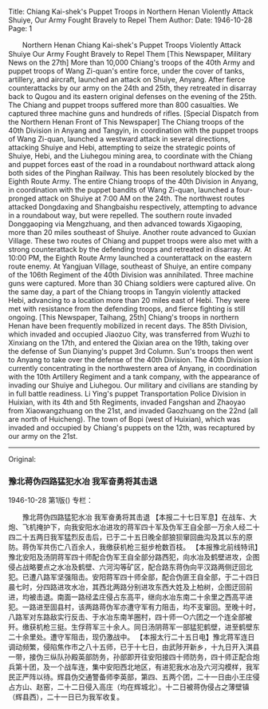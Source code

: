 Title: Chiang Kai-shek's Puppet Troops in Northern Henan Violently Attack Shuiye, Our Army Fought Bravely to Repel Them
Author:
Date: 1946-10-28
Page: 1

　　Northern Henan Chiang Kai-shek's Puppet Troops Violently Attack Shuiye
    Our Army Fought Bravely to Repel Them
    [This Newspaper, Military News on the 27th] More than 10,000 Chiang's troops of the 40th Army and puppet troops of Wang Zi-quan's entire force, under the cover of tanks, artillery, and aircraft, launched an attack on Shuiye, Anyang. After fierce counterattacks by our army on the 24th and 25th, they retreated in disarray back to Qugou and its eastern original defenses on the evening of the 25th. The Chiang and puppet troops suffered more than 800 casualties. We captured three machine guns and hundreds of rifles.
    [Special Dispatch from the Northern Henan Front of This Newspaper] The Chiang troops of the 40th Division in Anyang and Tangyin, in coordination with the puppet troops of Wang Zi-quan, launched a westward attack in several directions, attacking Shuiye and Hebi, attempting to seize the strategic points of Shuiye, Hebi, and the Liuhegou mining area, to coordinate with the Chiang and puppet forces east of the road in a roundabout northward attack along both sides of the Pinghan Railway. This has been resolutely blocked by the Eighth Route Army. The entire Chiang troops of the 40th Division in Anyang, in coordination with the puppet bandits of Wang Zi-quan, launched a four-pronged attack on Shuiye at 7:00 AM on the 24th. The northwest routes attacked Dongdaxing and Shangbaishu respectively, attempting to advance in a roundabout way, but were repelled. The southern route invaded Donggaoping via Mengzhuang, and then advanced towards Xigaoping, more than 20 miles southeast of Shuiye. Another route advanced to Guxian Village. These two routes of Chiang and puppet troops were also met with a strong counterattack by the defending troops and retreated in disarray. At 10:00 PM, the Eighth Route Army launched a counterattack on the eastern route enemy. At Yangjuan Village, southeast of Shuiye, an entire company of the 106th Regiment of the 40th Division was annihilated. Three machine guns were captured. More than 30 Chiang soldiers were captured alive. On the same day, a part of the Chiang troops in Tangyin violently attacked Hebi, advancing to a location more than 20 miles east of Hebi. They were met with resistance from the defending troops, and fierce fighting is still ongoing.
    [This Newspaper, Taihang, 25th] Chiang's troops in northern Henan have been frequently mobilized in recent days. The 85th Division, which invaded and occupied Jiaozuo City, was transferred from Wuzhi to Xinxiang on the 17th, and entered the Qixian area on the 19th, taking over the defense of Sun Dianying's puppet 3rd Column. Sun's troops then went to Anyang to take over the defense of the 40th Division. The 40th Division is currently concentrating in the northwestern area of Anyang, in coordination with the 10th Artillery Regiment and a tank company, with the appearance of invading our Shuiye and Liuhegou. Our military and civilians are standing by in full battle readiness. Li Ying's puppet Transportation Police Division in Huixian, with its 4th and 5th Regiments, invaded Fangshan and Zhaoyao from Xiaowangzhuang on the 21st, and invaded Gaozhuang on the 22nd (all are north of Huicheng). The town of Bopi (west of Huixian), which was invaded and occupied by Chiang's puppets on the 12th, was recaptured by our army on the 21st.



<hr /> 

Original: 


### 豫北蒋伪四路猛犯水冶  我军奋勇将其击退

1946-10-28
第1版()
专栏：

　　豫北蒋伪四路猛犯水冶
    我军奋勇将其击退
    【本报二十七日军息】在战车、大炮、飞机掩护下，向我安阳水冶进攻的蒋军四十军及伪军王自全部一万余人经二十四二十五两日我军猛烈反击后，已于二十五日晚全部狼狈窜回曲沟及其以东的原防。蒋伪军共伤亡八百余人，我缴获机枪三挺步枪数百枝。
    【本报豫北前线特讯】豫北安阳及汤阴蒋军四十师配合伪军王自全部分路西犯，向水冶及鹤壁进攻，企图侵占战略要点之水冶及鹤壁、六河沟等矿区，配合路东蒋伪向平汉路两侧迂回北犯。已遭八路军坚强阻击。安阳蒋军四十师全部，配合伪匪王自全部，于二十四日晨七时，分四路进攻水冶，其西北两路分别进攻东西大姓及上柏树，企图迂回前进，均被击退。南面一路经孟庄侵占东高平，继向水冶东南二十余里之西高平进犯。一路进至固县村，该两路蒋伪军亦遭守军有力阻击，均不支窜回。至晚十时，八路军对东路敌实行反击、于水冶东南羊圈村，四十师一○六团之一个连全部被歼。缴获机枪三挺。生俘蒋军三十余人。同日汤阴蒋军一部猛犯鹤壁，进至鹤壁东二十余里处。遭守军阻击，现仍激战中。
    【本报太行二十五日电】豫北蒋军连日调动频繁，侵陷焦作市之八十五师，已于十七日，由武陟开新乡，十九日开入淇县一带，接伪三纵队孙殿英部防务，孙部即开往安阳接四十师防务，四十师正配合炮兵第十团，及一个战车连，集中安阳西北地区，有进犯我水冶及六河沟模样，我军民正严阵以待。辉县伪交通警备师李英部，第四、五两个团，二十一日由小王庄侵占方山、赵窑，二十二日侵入高庄（均在辉城北）。十二日被蒋伪侵占之薄壁镇（辉县西），二十一日已为我军收复。
